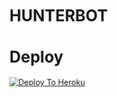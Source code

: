 # HUNTERBOT
# Deploy

[![Deploy To Heroku](https://www.herokucdn.com/deploy/button.svg)](https://heroku.com/deploy?template=https://github.com/ComradeDear/HUNTERBOT)
